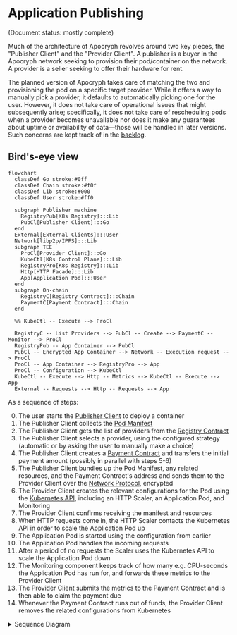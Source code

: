 # Application Publishing

(Document status: mostly complete)

Much of the architecture of Apocryph revolves around two key pieces, the "Publisher Client" and the "Provider Client". A publisher is a buyer in the Apocryph network seeking to provision their pod/container on the network. A provider is a seller seeking to offer their hardware for rent.

The planned version of Apocryph takes care of matching the two and provisioning the pod on a specific target provider. While it offers a way to manually pick a provider, it defaults to automatically picking one for the user. However, it does not take care of operational issues that might subsequently arise; specifically, it does not take care of rescheduling pods when a provider becomes unavailable nor does it make any guarantees about uptime or availability of data—those will be handled in later versions. Such concerns are kept track of in the [backlog](BACKLOG.md).

## Bird's-eye view

```mermaid
flowchart
  classDef Go stroke:#0ff
  classDef Chain stroke:#f0f
  classDef Lib stroke:#000
  classDef User stroke:#ff0

  subgraph Publisher machine
    RegistryPub[K8s Registry]:::Lib
    PubCl[Publisher Client]:::Go
  end
  External[External Clients]:::User
  Network[libp2p/IPFS]:::Lib
  subgraph TEE
    ProCl[Provider Client]:::Go
    KubeCtl[K8s Control Plane]:::Lib
    RegistryPro[K8s Registry]:::Lib
    Http[HTTP Facade]:::Lib
    App[Application Pod]:::User
  end
  subgraph On-chain
    RegistryC[Registry Contract]:::Chain
    PaymentC[Payment Contract]:::Chain
  end

  %% KubeCtl -- Execute --> ProCl
  
  RegistryC -- List Providers --> PubCl -- Create --> PaymentC -- Monitor --> ProCl
  RegistryPub -- App Container --> PubCl
  PubCl -- Encrypted App Container --> Network -- Execution request --> ProCl
  ProCl -- App Container --> RegistryPro --> App
  ProCl -- Configuration --> KubeCtl
  KubeCtl -- Execute --> Http -- Metrics --> KubeCtl -- Execute --> App
  External -- Requests --> Http -- Requests --> App
```

As a sequence of steps:

0. The user starts the [Publisher Client](../cmd/trustedpods/) to deploy a container
1. The Publisher Client collects the [Pod Manifest](MANIFEST.md)
2. The Publisher Client gets the list of providers from the [Registry Contract](REGISTRY.md)
3. The Publisher Client selects a provider, using the configured strategy (automatic or by asking the user to manually make a choice)
4. The Publisher Client creates a [Payment Contract](../) and transfers the initial payment amount (possibly in parallel with steps 5-6)
5. The Publisher Client bundles up the Pod Manifest, any related resources, and the Payment Contract's address and sends them to the Provider Client over the [Network Protocol](PROTOCOL.md), encrypted
6. The Provider Client creates the relevant configurations for the Pod using the [Kubernetes API](https://kubernetes.io/docs/reference/kubernetes-api/), including an HTTP Scaler, an Application Pod, and Monitoring
7. The Provider Client confirms receiving the manifest and resources
8. When HTTP requests come in, the HTTP Scaler contacts the Kubernetes API in order to scale the Application Pod up
9. The Application Pod is started using the configuration from earlier
10. The Application Pod handles the incoming requests
11. After a period of no requests the Scaler uses the Kubernetes API to scale the Application Pod down
12. The Monitoring component keeps track of how many e.g. CPU-seconds the Application Pod has run for, and forwards these metrics to the Provider Client
13. The Provider Client submits the metrics to the Payment Contract and is then able to claim the payment due
14. Whenever the Payment Contract runs out of funds, the Provider Client removes the related configurations from Kubernetes

<details><summary>Sequence Diagram</summary>

```mermaid
sequenceDiagram
  box
  actor User as User
  participant PubCl as Publisher Client
  end
  box
  participant RegistryC as Registry Contract
  participant PaymentC as Payment Contract
  participant IPFS as IPFS Network
  end
  box
  participant ProCl as Provider Client
  participant RegistryD as Docker Registry
  participant K8s as Kubernetes API
  participant Monitoring as Monitoring
  participant HTTP as HTTP Scaler
  participant App as Application Pod
  end
  %% 0.
  %% 1.
  User ->>+ PubCl: Pod Manifest
  User ->> PubCl: Pod Container
  %% 2.
  PubCl -->>+ RegistryC: List Providers
  RegistryC ->>- PubCl: 
  %% 3.
  PubCl ->> PubCl: Select Provider
  %% 4.
    %%PubCl ->>+ ProCl: Initial execution request
    %%ProCl -->>- PubCl: Confirmation
  PubCl ->> PaymentC: Create & Configure
  %% 5.
  PubCl ->>+ IPFS: Upload Encrypted Container
  PubCl ->>+ ProCl: Execution request
  %% 6.
  ProCl -->> IPFS: Download Container
  IPFS ->>- ProCl: 
  ProCl ->>+ PaymentC: Monitor
  ProCl ->> K8s: Configure Application & Scaler
  K8s ->>+ HTTP: Start Intercepting
  %% 7.
  ProCl -->>- PubCl: Confirmation
  PubCl -->>- User: 

  %% 8.
  User ->>+ HTTP: HTTP Request
  HTTP ->>+ K8s: Scale up
  %% 9.
  K8s ->>- App: Start w/ Secrets
  K8s ->>+ Monitoring: App up
  App ->>+ RegistryD: Fetch Image
  RegistryD ->>+ IPFS: 
  IPFS ->>- RegistryD: OCI Image
  RegistryD ->>- App: 
  App ->> App: Decrypt Image
  %% 10.
  HTTP ->>+ App: Request
  App ->>- HTTP: Response
  HTTP ->>- User: 
  %% 11.
  note over HTTP: Time passes
  HTTP ->>+ K8s: Scale down
  K8s -x- App: Stop
  Monitoring ->>- K8s: App down

  %% 12.
  ProCl ->>+ Monitoring: Get Metrics
  Monitoring ->>- ProCl: 
  %% 13.
  ProCl ->>+ PaymentC: Submit Metrics
  PaymentC -->>- ProCl: 

  %% 14.
  User ->>+ PaymentC: Unlock Funds
  PaymentC -->> User: 
  PaymentC -->>+ ProCl: 
  deactivate PaymentC
  opt insufficient funds left
  ProCl ->>- K8s: Remove Configurations
  K8s ->> HTTP: Stop intercepting
  deactivate HTTP
  end
  deactivate PaymentC
```

</details>
